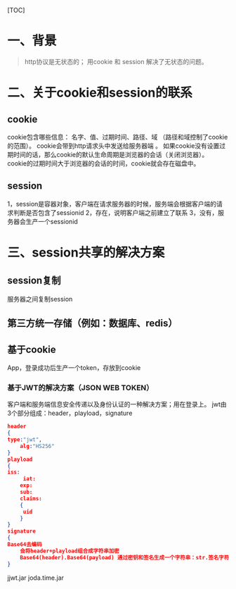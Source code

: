 [TOC]

# 一、背景

> http协议是无状态的；
> 用cookie 和 session 解决了无状态的问题。

# 二、关于cookie和session的联系

## cookie

cookie包含哪些信息：
名字、值、过期时间、路径、域
（路径和域控制了cookie的范围）。
cookie会带到http请求头中发送给服务器端 。
如果cookie没有设置过期时间的话，那么cookie的默认生命周期是浏览器的会话（关闭浏览器）。
cookie的过期时间大于浏览器的会话的时间，cookie就会存在磁盘中。

## session

1，session是容器对象，客户端在请求服务器的时候，服务端会根据客户端的请求判断是否包含了sessionid
2，存在，说明客户端之前建立了联系
3，没有，服务器会生产一个sessionid

# 三、session共享的解决方案

## session复制

服务器之间复制session

## 第三方统一存储（例如：数据库、redis）

## 基于cookie

App，登录成功后生产一个token，存放到cookie

### 基于JWT的解决方案（JSON WEB TOKEN）

客户端和服务端信息安全传递以及身份认证的一种解决方案；用在登录上。
jwt由3个部分组成：header，playload，signature

```json
header
{
type:"jwt",
    alg:"HS256"
}
playload
{
iss:
     iat:
    exp:
    sub:
    claims:
    {
     uid
    }
}
signature
{
Base64去编码
    会将header+playload组合成字符串加密
    Base64(header).Base64(payload) 通过密钥和签名生成一个字符串：str.签名字符串 = token
}
```

jjwt.jar
joda.time.jar